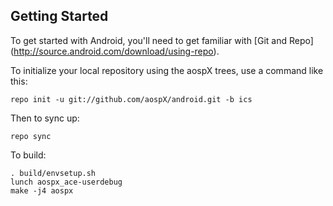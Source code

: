 Getting Started
---------------

To get started with Android, you'll need to get familiar with [Git and Repo] (http://source.android.com/download/using-repo).

To initialize your local repository using the aospX trees, use a command like this:

    repo init -u git://github.com/aospX/android.git -b ics

Then to sync up:

    repo sync

To build:

    . build/envsetup.sh
    lunch aospx_ace-userdebug
    make -j4 aospx
